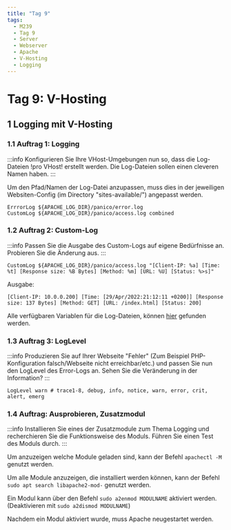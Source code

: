 ```yaml
---
title: "Tag 9"
tags:
  - M239
  - Tag 9
  - Server
  - Webserver
  - Apache
  - V-Hosting
  - Logging
---
```


# Tag 9: V-Hosting

## 1 Logging mit V-Hosting

### 1.1 Auftrag 1: Logging

:::info
Konfigurieren Sie Ihre VHost-Umgebungen nun so, dass die Log-Dateien !pro VHost! erstellt werden. Die Log-Dateien sollen einen cleveren Namen haben.
:::

Um den Pfad/Namen der Log-Datei anzupassen, muss dies in der jeweiligen Websiten-Config (im Directory "sites-available/") angepasst werden.
```config
ErrrorLog ${APACHE_LOG_DIR}/panico/error.log
CustomLog ${APACHE_LOG_DIR}/panico/access.log combined
```

### 1.2 Auftrag 2: Custom-Log

:::info
Passen Sie die Ausgabe des Custom-Logs auf eigene Bedürfnisse an. Probieren Sie die Änderung aus.
:::

```config
CustomLog ${APACHE_LOG_DIR}/panico/access.log "[Client-IP: %a] [Time: %t] [Response size: %B Bytes] [Method: %m] [URL: %U] [Status: %>s]"
```

Ausgabe:  
```config
[Client-IP: 10.0.0.200] [Time: [29/Apr/2022:21:12:11 +0200]] [Response size: 137 Bytes] [Method: GET] [URL: /index.html] [Status: 200]
```

Alle verfügbaren Variablen für die Log-Dateien, können [hier](https://httpd.apache.org/docs/2.4/mod/mod_log_config.html) gefunden werden.

### 1.3 Auftrag 3: LogLevel

:::info
Produzieren Sie auf Ihrer Webseite "Fehler" (Zum Beispiel PHP-Konfiguration falsch/Webseite nicht erreichbar/etc.) und passen Sie nun den LogLevel des Error-Logs an. Sehen Sie die Veränderung in der Information?
:::

```config
LogLevel warn # trace1-8, debug, info, notice, warn, error, crit, alert, emerg
```

### 1.4 Auftrag: Ausprobieren, Zusatzmodul

:::info
Installieren Sie eines der Zusatzmodule zum Thema Logging und recherchieren Sie die Funktionsweise des Moduls. Führen Sie einen Test des Moduls durch.
:::

Um anzuzeigen welche Module geladen sind, kann der Befehl `apachectl -M` genutzt werden.

Um alle Module anzuzeigen, die installiert werden können, kann der Befehl `sudo apt search libapache2-mod-` genutzt werden.

Ein Modul kann über den Befehl `sudo a2enmod MODULNAME` aktiviert werden. (Deaktivieren mit `sudo a2dismod MODULNAME`)

Nachdem ein Modul aktiviert wurde, muss Apache neugestartet werden.
